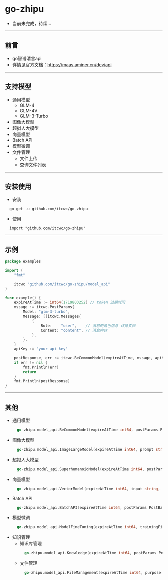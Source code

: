 # go-zhipu
* 当前未完成，待续...

***
## 前言
  * go智谱清言api
  * 详情见官方文档：https://maas.aminer.cn/dev/api
  
***
## 支持模型
  * 通用模型
    * GLM-4
    * GLM-4V
    * GLM-3-Turbo
  * 图像大模型
  * 超拟人大模型
  * 向量模型
  * Batch API
  * 模型微调
  * 文件管理
    * 文件上传
    * 查询文件列表

***

## 安装使用
  * 安装
  ```shell
    go get -u github.com/itcwc/go-zhipu
  ```
  * 使用
  ```shell
    import "github.com/itcwc/go-zhipu"
  ```

***

## 示例

```go
package examples

import (
	"fmt"

	itcwc "github.com/itcwc/go-zhipu/model_api"
)

func example() {
	expireAtTime := int64(1719803252) // token 过期时间
	mssage := itcwc.PostParams{
		Model: "glm-3-turbo",
		Message: []itcwc.Messages{
			{
				Role:    "user",    // 消息的角色信息 详见文档
				Content: "content", // 消息内容
			},
		},
	}
	apiKey := "your api key"

	postResponse, err := itcwc.BeCommonModel(expireAtTime, mssage, apiKey)
	if err != nil {
		fmt.Println(err)
		return
	}
	fmt.Println(postResponse)
}
```

***

## 其他
  * 通用模型
    ```go
      go-zhipu.model_api.BeCommonModel(expireAtTime int64, postParams PostParams, apiKey string)
    ```
  * 图像大模型
    ```go
      go-zhipu.model_api.ImageLargeModel(expireAtTime int64, prompt string, apiKey string, model string)
    ```
  * 超拟人大模型
    ```go
      go-zhipu.model_api.SuperhumanoidModel(expireAtTime int64, postParams PostSuperhumanoidParams, apiKey string)
    ```
  * 向量模型
    ```go
      go-zhipu.model_api.VectorModel(expireAtTime int64, input string, apiKey string, model string)
    ```
  * Batch API
    ```go
      go-zhipu.model_api.BatchAPI(expireAtTime int64, postParams PostBatchParams, apiKey string)
    ```
  * 模型微调
    ```go
      go-zhipu.model_api.ModelFineTuning(expireAtTime int64, trainingFile string, apiKey string, model string)
    ```
  * 知识管理
    * 知识库管理
      ```go
        go-zhipu.model_api.Knowledge(expireAtTime int64, postParams PostKnowledgeParams, apiKey string, model string)
      ```
    * 文件管理
      ```go
        go-zhipu.model_api.FileManagement(expireAtTime int64, purpose string, apiKey string, model string, file *FileHeader)
      ```